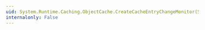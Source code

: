 ```yaml
---
uid: System.Runtime.Caching.ObjectCache.CreateCacheEntryChangeMonitor(System.Collections.Generic.IEnumerable{System.String},System.String)
internalonly: False
---
```

